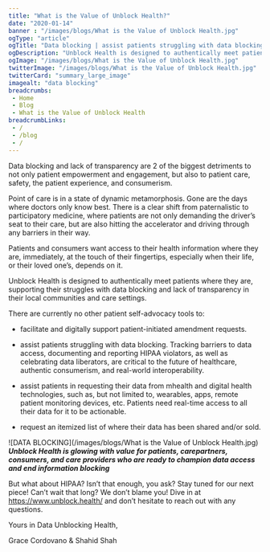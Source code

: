```yaml
--- 
title: "What is the Value of Unblock Health?"
date: "2020-01-14"
banner : "/images/blogs/What is the Value of Unblock Health.jpg"
ogType: "article"
ogTitle: "Data blocking | assist patients struggling with data blocking | Unblock Health"
ogDescription: "Unblock Health is designed to authentically meet patients where they are, supporting their struggles with data blocking and lack of transparency in their local communities and care settings."
ogImage: "/images/blogs/What is the Value of Unblock Health.jpg"
twitterImage: "/images/blogs/What is the Value of Unblock Health.jpg"
twitterCard: "summary_large_image"
imagealt: "data blocking"
breadcrumbs:
 - Home
 - Blog
 - What is the Value of Unblock Health
breadcrumbLinks:
 - / 
 - /blog
 - / 
---
```


Data blocking and lack of transparency are 2 of the biggest detriments to not only patient empowerment and engagement, but also to patient care, safety, the patient experience, and consumerism.

Point of care is in a state of dynamic metamorphosis. Gone are the days where doctors only know best. There is a clear shift from paternalistic to participatory medicine, where patients are not only demanding the driver’s seat to their care, but are also hitting the accelerator and driving through any barriers in their way.

Patients and consumers want access to their health information where they are, immediately, at the touch of their fingertips, especially when their life, or their loved one’s, depends on it. 

Unblock Health is designed to authentically meet patients where they are, supporting their struggles with data blocking and lack of transparency in their local communities and care settings. 

There are currently no other patient self-advocacy tools to:

- facilitate and digitally support patient-initiated amendment requests. 

- assist patients struggling with data blocking. Tracking barriers to data access, documenting and reporting HIPAA violators, as well as celebrating data liberators, are critical to the future of healthcare, authentic consumerism, and real-world interoperability.

- assist patients in requesting their data from mhealth and digital health technologies, such as, but not limited to, wearables, apps, remote patient monitoring devices, etc. Patients need real-time access to all their data for it to be actionable.

- request an itemized list of where their data has been shared and/or sold. 


![DATA BLOCKING](/images/blogs/What is the Value of Unblock Health.jpg)
***Unblock Health is glowing with value for patients, carepartners, consumers, and care providers who are ready to champion data access and end information blocking***


But what about HIPAA? Isn’t that enough, you ask? Stay tuned for our next piece! Can’t wait that long? We don’t blame you! Dive in at https://www.unblock.health/ and don’t hesitate to reach out with any questions.

Yours in Data Unblocking Health,

Grace Cordovano & Shahid Shah
